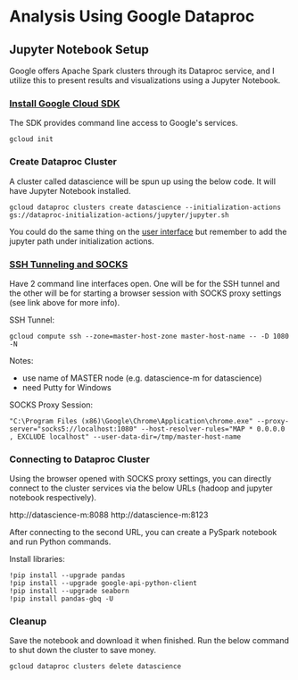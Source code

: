 # Analysis Using Google Dataproc

## Jupyter Notebook Setup

Google offers Apache Spark clusters through its Dataproc service, and I utilize this to present results and visualizations using a Jupyter Notebook. 

### [Install Google Cloud SDK](https://cloud.google.com/sdk/) 

The SDK provides command line access to Google's services.

```Shell
gcloud init
```

### Create Dataproc Cluster

A cluster called datascience will be spun up using the below code. It will have Jupyter Notebook installed.

```Shell
gcloud dataproc clusters create datascience --initialization-actions gs://dataproc-initialization-actions/jupyter/jupyter.sh
```

You could do the same thing on the [user interface](https://cloud.google.com/dataproc/docs/guides/create-cluster#using_the_console_name) but remember to add the jupyter path under initialization actions.

### [SSH Tunneling and SOCKS](https://cloud.google.com/dataproc/docs/concepts/accessing/cluster-web-interfaces)

Have 2 command line interfaces open. One will be for the SSH tunnel and the other will be for starting a browser session with SOCKS proxy settings (see link above for more info). 


SSH Tunnel:

```Shell
gcloud compute ssh --zone=master-host-zone master-host-name -- -D 1080 -N
```
Notes: 
- use name of MASTER node (e.g. datascience-m for datascience)
- need Putty for Windows

SOCKS Proxy Session:

```Shell
"C:\Program Files (x86)\Google\Chrome\Application\chrome.exe" --proxy-server="socks5://localhost:1080" --host-resolver-rules="MAP * 0.0.0.0 , EXCLUDE localhost" --user-data-dir=/tmp/master-host-name
```

### Connecting to Dataproc Cluster

Using the browser opened with SOCKS proxy settings, you can directly connect to the cluster services via the below URLs (hadoop and jupyter notebook respectively).

http://datascience-m:8088
http://datascience-m:8123 

After connecting to the second URL, you can create a PySpark notebook and run Python commands.

Install libraries:

```
!pip install --upgrade pandas
!pip install --upgrade google-api-python-client
!pip install --upgrade seaborn
!pip install pandas-gbq -U
```

### Cleanup

Save the notebook and download it when finished. Run the below command to shut down the cluster to save money. 

```Shell
gcloud dataproc clusters delete datascience
```
